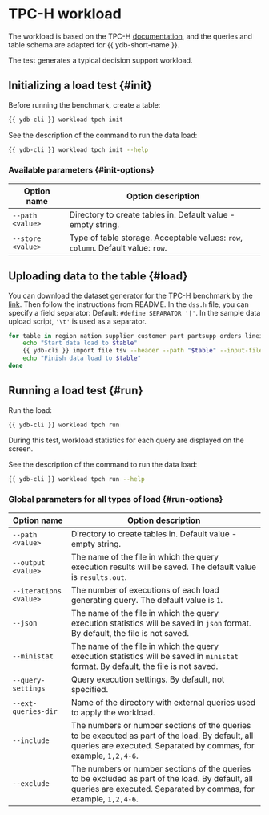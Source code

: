 # TPC-H workload

The workload is based on the TPC-H [documentation](https://www.tpc.org/tpc_documents_current_versions/pdf/tpc-h_v2.17.1.pdf), and the queries and table schema are adapted for {{ ydb-short-name }}.

The test generates a typical decision support workload.

## Initializing a load test {#init}

Before running the benchmark, create a table:

```bash
{{ ydb-cli }} workload tpch init
```

See the description of the command to run the data load:

```bash
{{ ydb-cli }} workload tpch init --help
```

### Available parameters {#init-options}

| Option name | Option description |
---|---
| `--path <value>` | Directory to create tables in. Default value - empty string. |
| `--store <value>` | Type of table storage. Acceptable values: `row`, `column`. Default value: `row`. |

## Uploading data to the table {#load}

You can download the dataset generator for the TPC-H benchmark by the [link](http://tpc.org/tpc_documents_current_versions/current_specifications5.asp).
Then follow the instructions from README.
In the `dss.h` file, you can specify a field separator: Default: `#define SEPARATOR '|'`.
In the sample data upload script, `'\t'` is used as a separator.

```bash
for table in region nation supplier customer part partsupp orders lineitem; do
    echo "Start data load to $table"
    {{ ydb-cli }} import file tsv --header --path "$table" --input-file $table.tsv --newline-delimited
    echo "Finish data load to $table"
done
```

## Running a load test {#run}

Run the load:

```bash
{{ ydb-cli }} workload tpch run
```

During this test, workload statistics for each query are displayed on the screen.

See the description of the command to run the data load:

```bash
{{ ydb-cli }} workload tpch run --help
```

### Global parameters for all types of load {#run-options}

| Option name | Option description |
---|---
| `--path <value>` | Directory to create tables in. Default value - empty string. |
| `--output <value>` | The name of the file in which the query execution results will be saved. The default value is `results.out`. |
| `--iterations <value>` | The number of executions of each load generating query. The default value is `1`. |
| `--json` | The name of the file in which the query execution statistics will be saved in `json` format. By default, the file is not saved. |
| `--ministat` | The name of the file in which the query execution statistics will be saved in `ministat` format. By default, the file is not saved. |
| `--query-settings` | Query execution settings. By default, not specified. |
| `--ext-queries-dir` | Name of the directory with external queries used to apply the workload. |
| `--include` | The numbers or number sections of the queries to be executed as part of the load. By default, all queries are executed. Separated by commas, for example, `1,2,4-6`. |
| `--exclude` | The numbers or number sections of the queries to be excluded as part of the load. By default, all queries are executed. Separated by commas, for example, `1,2,4-6`. |
